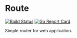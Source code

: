 # Route
[![Build Status](https://travis-ci.org/jeromedoucet/route.svg?branch=master)](https://travis-ci.org/jeromedoucet/route)
[![Go Report Card](https://goreportcard.com/badge/github.com/jeromedoucet/route)](https://goreportcard.com/report/github.com/jeromedoucet/route)


Simple router for web application.